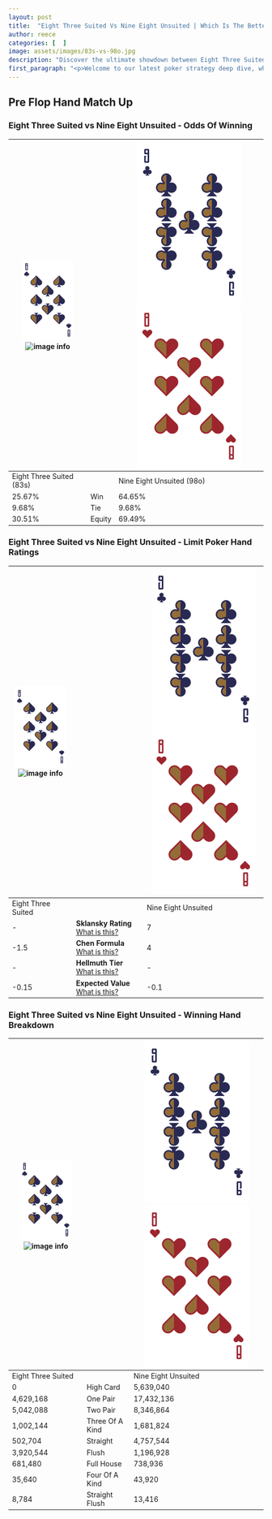 ```yaml
---
layout: post
title:  "Eight Three Suited Vs Nine Eight Unsuited | Which Is The Better Hand In Poker? A Complete Guide"
author: reece
categories: [  ]
image: assets/images/83s-vs-98o.jpg
description: "Discover the ultimate showdown between Eight Three Suited and Nine Eight Unsuited in poker! Uncover the odds, strategies, and scenarios where one hand triumphs over the other. Get ready to up your poker game with this thrilling analysis."
first_paragraph: "<p>Welcome to our latest poker strategy deep dive, where we're pitting two distinct hands against each other in a high-stakes showdown: Eight Three Suited vs Nine Eight Unsuited.</p><p>In the dynamic world of poker, every decision counts, and knowing which hand holds the upper hand is key to your success at the table.</p><p>In this article, we'll dissect these two hands, explore the scenarios where one dominates the other, and equip you with the knowledge to make strategic choices that can tip the odds in your favor.</p><p>Get ready to unravel the intriguing dynamics of these poker hands and elevate your game to new heights.</p>"
---
```




[comment]: # (sp0)

## Pre Flop Hand Match Up

<div class="table hand-ratings" markdown="1"> 



### Eight Three Suited vs Nine Eight Unsuited - Odds Of Winning


    
| ![image info](assets/images/hand1/8.png) ![image info](assets/images/hand1/3s.png) |  | ![image info](assets/images/hand2/9.png) ![image info](assets/images/hand2/8o.png) |
| -------- | -------- | -------- |
| Eight Three Suited (83s) |  | Nine Eight Unsuited (98o) |
| 25.67% | Win | 64.65% |
| 9.68% | Tie | 9.68% |
| 30.51% | Equity | 69.49% |




[comment]: # (sp1)



### Eight Three Suited vs Nine Eight Unsuited - Limit Poker Hand Ratings


    
| ![image info](assets/images/hand1/8.png) ![image info](assets/images/hand1/3s.png) |  | ![image info](assets/images/hand2/9.png) ![image info](assets/images/hand2/8o.png) |
| -------- | -------- | -------- |
| Eight Three Suited |  | Nine Eight Unsuited |
| - | **Sklansky Rating** [What is this?](/sklansky-rating-explained) | 7 |
| -1.5 | **Chen Formula** [What is this?](/chen-formula-explained) | 4 |
| - | **Hellmuth Tier** [What is this?](/Hellmuth-tier-explained) | - |
| -0.15 | **Expected Value** [What is this?](/expected-value-explained) | -0.1 |




[comment]: # (sp2)



### Eight Three Suited vs Nine Eight Unsuited - Winning Hand Breakdown


    
| ![image info](assets/images/hand1/8.png) ![image info](assets/images/hand1/3s.png) |  | ![image info](assets/images/hand2/9.png) ![image info](assets/images/hand2/8o.png) |
| -------- | -------- | -------- |
| Eight Three Suited |  | Nine Eight Unsuited |
| 0 | High Card | 5,639,040 |
| 4,629,168 | One Pair | 17,432,136 |
| 5,042,088 | Two Pair | 8,346,864 |
| 1,002,144 | Three Of A Kind | 1,681,824 |
| 502,704 | Straight | 4,757,544 |
| 3,920,544 | Flush | 1,196,928 |
| 681,480 | Full House | 738,936 |
| 35,640 | Four Of A Kind | 43,920 |
| 8,784 | Straight Flush | 13,416 |




[comment]: # (sp3)



</div>

[comment]: # (sp4)



[comment]: # (sp5)

